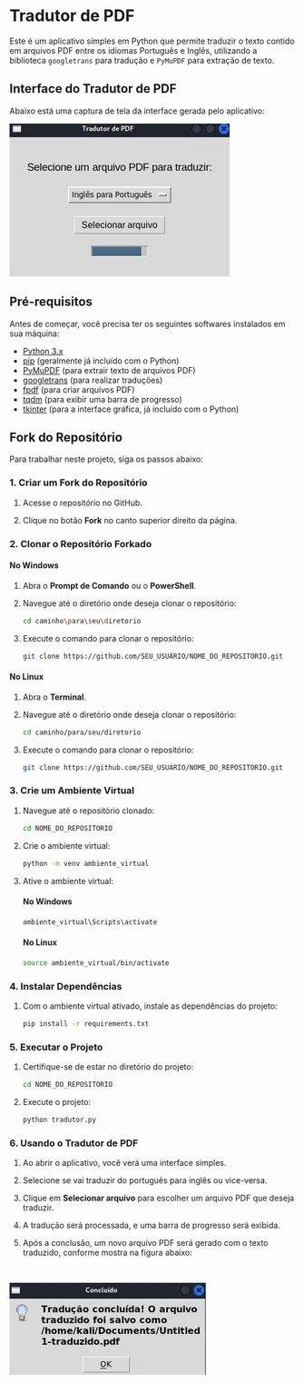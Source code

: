 # Tradutor de PDF

Este é um aplicativo simples em Python que permite traduzir o texto contido em arquivos PDF entre os idiomas Português e Inglês, utilizando a biblioteca `googletrans` para tradução e `PyMuPDF` para extração de texto.

## Interface do Tradutor de PDF

Abaixo está uma captura de tela da interface gerada pelo aplicativo:

![Interface do Tradutor de PDF](imagens/interface.png)

## Pré-requisitos

Antes de começar, você precisa ter os seguintes softwares instalados em sua máquina:

- [Python 3.x](https://www.python.org/downloads/)
- [pip](https://pip.pypa.io/en/stable/installation/) (geralmente já incluído com o Python)
- [PyMuPDF](https://pypi.org/project/PyMuPDF/) (para extrair texto de arquivos PDF)
- [googletrans](https://pypi.org/project/googletrans/) (para realizar traduções)
- [fpdf](https://pypi.org/project/fpdf/) (para criar arquivos PDF)
- [tqdm](https://pypi.org/project/tqdm/) (para exibir uma barra de progresso)
- [tkinter](https://wiki.python.org/moin/TkInter) (para a interface gráfica, já incluído com o Python)

## Fork do Repositório

Para trabalhar neste projeto, siga os passos abaixo:

### 1. Criar um Fork do Repositório

1. Acesse o repositório no GitHub.

2. Clique no botão **Fork** no canto superior direito da página.

### 2. Clonar o Repositório Forkado

#### No Windows

1. Abra o **Prompt de Comando** ou o **PowerShell**.

2. Navegue até o diretório onde deseja clonar o repositório:

   ```bash
   cd caminho\para\seu\diretorio
   ```
3. Execute o comando para  clonar o repositório:

    ```bash
    git clone https://github.com/SEU_USUÁRIO/NOME_DO_REPOSITORIO.git
    ```

#### No Linux

1. Abra o **Terminal**.

2.  Navegue até o diretório onde deseja clonar o repositório:

    ```bash
    cd caminho/para/seu/diretorio
    ```
3.  Execute o comando para clonar o repositório:

    ```bash
    git clone https://github.com/SEU_USUÁRIO/NOME_DO_REPOSITORIO.git
    ```
### 3. Crie um Ambiente Virtual

1. Navegue até o repositório clonado:

    ```bash
    cd NOME_DO_REPOSITORIO
    ```
2. Crie o ambiente virtual:

    ```bash
    python -m venv ambiente_virtual
    ```
3.  Ative o ambiente virtual:

    #### No Windows

    ```bash
    ambiente_virtual\Scripts\activate
    ```
    #### No Linux

    ```bash
    source ambiente_virtual/bin/activate
    ```

### 4. Instalar Dependências

1. Com o ambiente virtual ativado, instale as dependências do projeto:

    ```bash
    pip install -r requirements.txt
    ```

### 5. Executar o Projeto

1. Certifique-se de estar no diretório do projeto:

    ```bash
    cd NOME_DO_REPOSITORIO
    ```
2.  Execute o projeto:

    ```bash
    python tradutor.py
    ```

### 6. Usando o Tradutor de PDF

1. Ao abrir o aplicativo, você verá uma interface simples.

2. Selecione se vai traduzir do português  para inglês ou vice-versa.

3. Clique em **Selecionar arquivo** para escolher um arquivo PDF que deseja traduzir.

4. A tradução será processada, e uma barra de progresso será exibida.

5. Após a conclusão, um novo arquivo PDF será gerado com o texto traduzido, conforme mostra na figura abaixo:

<br>

![Interface da conclusão da tradução](imagens/criado.png)